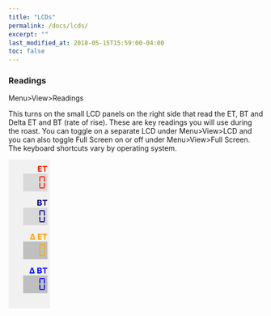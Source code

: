 ```yaml
---
title: "LCDs"
permalink: /docs/lcds/
excerpt: ""
last_modified_at: 2018-05-15T15:59:00-04:00
toc: false
---
```


### Readings

Menu>View>Readings

 This turns on the small LCD panels on the right side that read the ET, BT and Delta ET and BT (rate of rise).  These are key readings you will use during the roast.  You can toggle on a separate LCD under Menu>View>LCD and you can also toggle Full Screen on or off under Menu>View>Full Screen.  The keyboard shortcuts vary by operating system.  

 ![view readings](/assets/images/gsg/view-readings.png)
